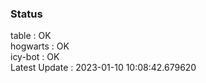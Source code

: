 ### Status


table : OK  
hogwarts : OK  
icy-bot : OK  
Latest Update : 2023-01-10 10:08:42.679620
